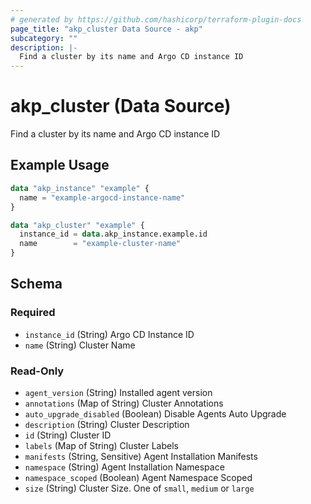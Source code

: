 ```yaml
---
# generated by https://github.com/hashicorp/terraform-plugin-docs
page_title: "akp_cluster Data Source - akp"
subcategory: ""
description: |-
  Find a cluster by its name and Argo CD instance ID
---
```


# akp_cluster (Data Source)

Find a cluster by its name and Argo CD instance ID

## Example Usage

```terraform
data "akp_instance" "example" {
  name = "example-argocd-instance-name"
}

data "akp_cluster" "example" {
  instance_id = data.akp_instance.example.id
  name        = "example-cluster-name"
}
```

<!-- schema generated by tfplugindocs -->
## Schema

### Required

- `instance_id` (String) Argo CD Instance ID
- `name` (String) Cluster Name

### Read-Only

- `agent_version` (String) Installed agent version
- `annotations` (Map of String) Cluster Annotations
- `auto_upgrade_disabled` (Boolean) Disable Agents Auto Upgrade
- `description` (String) Cluster Description
- `id` (String) Cluster ID
- `labels` (Map of String) Cluster Labels
- `manifests` (String, Sensitive) Agent Installation Manifests
- `namespace` (String) Agent Installation Namespace
- `namespace_scoped` (Boolean) Agent Namespace Scoped
- `size` (String) Cluster Size. One of `small`, `medium` or `large`


